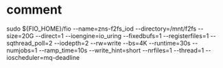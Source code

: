 # comment

sudo ${FIO_HOME}/fio --name=zns-f2fs_iod --directory=/mnt/f2fs --size=20G --direct=1 --ioengine=io_uring --fixedbufs=1 --registerfiles=1 --sqthread_poll=2 --iodepth=2 --rw=write --bs=4K --runtime=30s --numjobs=1 --ramp_time=10s --write_hint=short --nrfiles=1 --thread=1 --ioscheduler=mq-deadline
